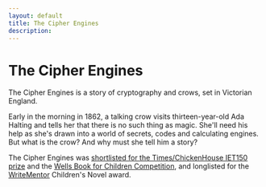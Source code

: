 ```yaml
---
layout: default
title: The Cipher Engines
description: 
---
```


# The Cipher Engines

The Cipher Engines is a story of cryptography and crows, set in Victorian England.

Early in the morning in 1862, a talking crow visits thirteen-year-old Ada Halting and tells her that there is no such thing as magic. She'll need his help as she's drawn into a world of secrets, codes and calculating engines. But what is the crow? And why must she tell him a story?

The Cipher Engines was [shortlisted for the Times/ChickenHouse IET150 prize](https://www.chickenhousebooks.com/blog/its-shortlist-time/) and the [Wells Book for Children Competition](https://www.wellsfestivalofliterature.org.uk/), and longlisted for the [WriteMentor](https://write-mentor.com/) Children's Novel award.